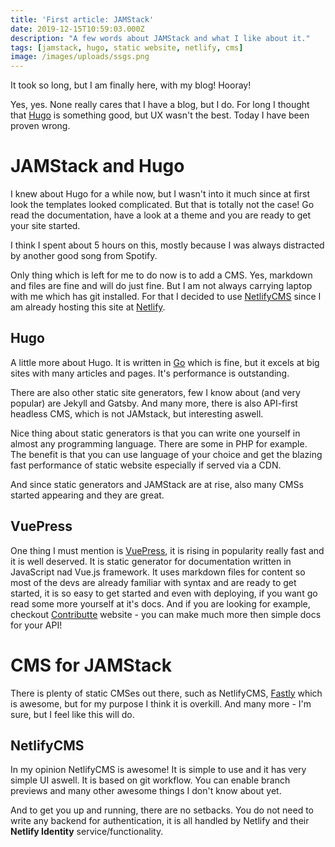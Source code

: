 ```yaml
---
title: 'First article: JAMStack'
date: 2019-12-15T10:59:03.000Z
description: "A few words about JAMStack and what I like about it."
tags: [jamstack, hugo, static website, netlify, cms]
image: /images/uploads/ssgs.png
---
```


It took so long, but I am finally here, with my blog! Hooray! 

Yes, yes. None really cares that I have a blog, but I do. For long I thought that [Hugo](https://gohugo.io) is something good, but UX wasn't the best. Today I have been proven wrong.

# JAMStack and Hugo
I knew about Hugo for a while now, but I wasn't into it much since at first look the templates looked complicated. But that is totally not the case! Go read the documentation, have a look at a theme and you are ready to get your site started.

I think I spent about 5 hours on this, mostly because I was always distracted by another good song from Spotify.


Only thing which is left for me to do now is to add a CMS. Yes, markdown and files are fine and will do just fine. But I am not always carrying laptop with me which has git installed. For that I decided to use [NetlifyCMS](https://www.netlifycms.org) since I am already hosting this site at [Netlify](https://netlify.com).

## Hugo
A little more about Hugo. It is written in [Go](https://golang.org) which is fine, but it excels at big sites with many articles and pages. It's performance is outstanding.

There are also other static site generators, few I know about (and very popular) are Jekyll and Gatsby. And many more, there is also API-first headless CMS, which is not JAMstack, but interesting aswell.

Nice thing about static generators is that you can write one yourself in almost any programming language. There are some in PHP for example. The benefit is that you can use language of your choice and get the blazing fast performance of static website especially if served via a CDN.

And since static generators and JAMStack are at rise, also many CMSs started appearing and they are great.

## VuePress
One thing I must mention is [VuePress](https://vuepress.vuejs.org), it is rising in popularity really fast and it is well deserved. It is static generator for documentation written in JavaScript nad Vue.js framework. It uses markdown files for content so most of the devs are already familiar with syntax and are ready to get started, it is so easy to get started and even with deploying, if you want go read some more yourself at it's docs. And if you are looking for example, checkout [Contributte](https://contributte.org) website - you can make much more then simple docs for your API!

# CMS for JAMStack
There is plenty of static CMSes out there, such as NetlifyCMS, [Fastly](https://www.fastly.com) which is awesome, but for my purpose I think it is overkill. And many more - I'm sure, but I feel like this will do.

## NetlifyCMS
In my opinion NetlifyCMS is awesome! It is simple to use and it has very simple UI aswell. It is based on git workflow. You can enable branch previews and many other awesome things I don't know about yet.

And to get you up and running, there are no setbacks. You do not need to write any backend for authentication, it is all handled by Netlify and their **Netlify Identity** service/functionality. 
